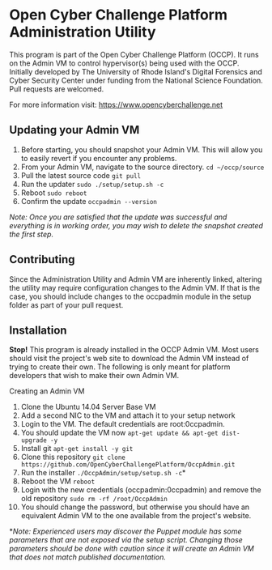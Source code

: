 # Open Cyber Challenge Platform Administration Utility
This program is part of the Open Cyber Challenge Platform (OCCP). It runs on the Admin VM to control hypervisor(s) being used with the OCCP. Initially developed by The University of Rhode Island's Digital Forensics and Cyber Security Center under funding from the National Science Foundation. Pull requests are welcomed.

For more information visit: https://www.opencyberchallenge.net

## Updating your Admin VM
1. Before starting, you should snapshot your Admin VM. This will allow you to easily revert if you encounter any problems.
1. From your Admin VM, navigate to the source directory. `cd ~/occp/source`
1. Pull the latest source code `git pull`
1. Run the updater `sudo ./setup/setup.sh -c`
1. Reboot `sudo reboot`
1. Confirm the update `occpadmin --version`

_Note: Once you are satisfied that the update was successful and everything is in working order, you may wish to delete the snapshot created the first step._

## Contributing
Since the Administration Utility and Admin VM are inherently linked, altering the utility may require configuration changes to the Admin VM. If that is the case, you should include changes to the occpadmin module in the setup folder as part of your pull request.

## Installation
**Stop!** This program is already installed in the OCCP Admin VM. Most users should visit the project's web site to download the Admin VM instead of trying to create their own. The following is only meant for platform developers that wish to make their own Admin VM.

Creating an Admin VM

1. Clone the Ubuntu 14.04 Server Base VM
1. Add a second NIC to the VM and attach it to your setup network
1. Login to the VM. The default credentials are root:0ccpadmin.
  1. You should update the VM now `apt-get update && apt-get dist-upgrade -y`
  1. Install git `apt-get install -y git`
  1. Clone this repository `git clone https://github.com/OpenCyberChallengePlatform/OccpAdmin.git`
  1. Run the installer `./OccpAdmin/setup/setup.sh -c`*
  1. Reboot the VM `reboot`
  1. Login with the new credentials (occpadmin:0ccpadmin) and remove the old repository `sudo rm -rf /root/OccpAdmin`
  1. You should change the password, but otherwise you should have an equivalent Admin VM to the one available from the project's website.

*_Note: Experienced users may discover the Puppet module has some parameters that are not exposed via the setup script. Changing those parameters should be done with caution since it will create an Admin VM that does not match published documentation._
